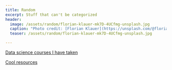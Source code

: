 ```yaml
---
title: Random
excerpt: Stuff that can't be categorized
header:
  image: /assets/random/florian-klauer-mk7D-4UCfmg-unsplash.jpg
  caption: "Photo credit: [Florian Klauer](https://unsplash.com/@florianklauer) from Unsplash."
  teaser: /assets/random/florian-klauer-mk7D-4UCfmg-unsplash.jpg

---
```


[Data science courses I have taken](/ds-courses/)

[Cool resources](/interesting-resources/)